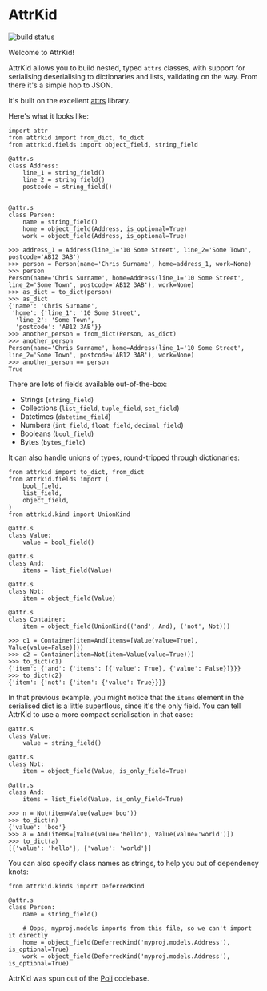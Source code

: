 AttrKid
=======

![build status](https://travis-ci.org/danfairs/AttrKid.svg?branch=master)

Welcome to AttrKid!

AttrKid allows you to build nested, typed `attrs` classes, with support for serialising deserialising to dictionaries and lists, validating on the way. From there it's a simple hop to JSON.

It's built on the excellent [attrs](https://github.com/python-attrs/attrs) library.

Here's what it looks like:

```
import attr
from attrkid import from_dict, to_dict
from attrkid.fields import object_field, string_field

@attr.s
class Address:
    line_1 = string_field()
    line_2 = string_field()
    postcode = string_field()


@attr.s
class Person:
    name = string_field()
    home = object_field(Address, is_optional=True)
    work = object_field(Address, is_optional=True)

>>> address_1 = Address(line_1='10 Some Street', line_2='Some Town', postcode='AB12 3AB')
>>> person = Person(name='Chris Surname', home=address_1, work=None)
>>> person
Person(name='Chris Surname', home=Address(line_1='10 Some Street', line_2='Some Town', postcode='AB12 3AB'), work=None)
>>> as_dict = to_dict(person)
>>> as_dict
{'name': 'Chris Surname',
 'home': {'line_1': '10 Some Street',
  'line_2': 'Some Town',
  'postcode': 'AB12 3AB'}}
>>> another_person = from_dict(Person, as_dict)
>>> another_person
Person(name='Chris Surname', home=Address(line_1='10 Some Street', line_2='Some Town', postcode='AB12 3AB'), work=None)
>>> another_person == person
True
```

There are lots of fields available out-of-the-box:
- Strings (`string_field`)
- Collections (`list_field`, `tuple_field`, `set_field`)
- Datetimes (`datetime_field`)
- Numbers (`int_field`, `float_field`, `decimal_field`)
- Booleans (`bool_field`)
- Bytes (`bytes_field`)

It can also handle unions of types, round-tripped through dictionaries:

```
from attrkid import to_dict, from_dict
from attrkid.fields import (
    bool_field,
    list_field,
    object_field,
)
from attrkid.kind import UnionKind

@attr.s
class Value:
    value = bool_field()

@attr.s
class And:
    items = list_field(Value)

@attr.s
class Not:
    item = object_field(Value)

@attr.s
class Container:
    item = object_field(UnionKind(('and', And), ('not', Not)))

>>> c1 = Container(item=And(items=[Value(value=True), Value(value=False)]))
>>> c2 = Container(item=Not(item=Value(value=True)))
>>> to_dict(c1)
{'item': {'and': {'items': [{'value': True}, {'value': False}]}}}
>>> to_dict(c2)
{'item': {'not': {'item': {'value': True}}}}
```

In that previous example, you might notice that the `items` element in the serialised dict is a little superflous, since it's the only field. You can tell AttrKid to use a more compact serialisation in that case:

```
@attr.s
class Value:
    value = string_field()

@attr.s
class Not:
    item = object_field(Value, is_only_field=True)

@attr.s
class And:
    items = list_field(Value, is_only_field=True)

>>> n = Not(item=Value(value='boo'))
>>> to_dict(n)
{'value': 'boo'}
>>> a = And(items=[Value(value='hello'), Value(value='world')])
>>> to_dict(a)
[{'value': 'hello'}, {'value': 'world'}]
```

You can also specify class names as strings, to help you out of dependency knots:

```
from attrkid.kinds import DeferredKind

@attr.s
class Person:
    name = string_field()

    # Oops, myproj.models imports from this file, so we can't import it directly
    home = object_field(DeferredKind('myproj.models.Address'), is_optional=True)
    work = object_field(DeferredKind('myproj.models.Address'), is_optional=True)

```


AttrKid was spun out of the [Poli](https://polihq.com) codebase. 